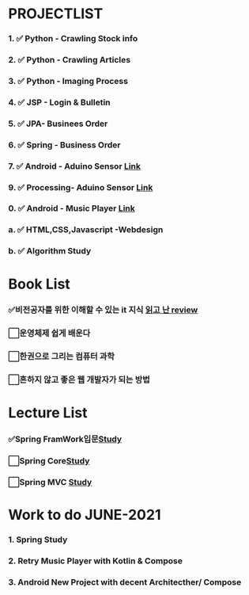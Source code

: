 # PROJECTLIST
### 1. :white_check_mark: Python - Crawling Stock info[]()
### 2. :white_check_mark: Python - Crawling Articles[]() 
### 3. :white_check_mark: Python - Imaging Process[]()
### 4. :white_check_mark: JSP - Login & Bulletin[]()
### 5. :white_check_mark: JPA- Businees Order []()
### 6. :white_check_mark: Spring - Business Order[]()
### 7. :white_check_mark: Android - Aduino Sensor [Link](https://github.com/minchjung/Android)
### 9. :white_check_mark: Processing- Aduino Sensor [Link](https://github.com/minchjung/processing3.0)
### 0. :white_check_mark: Android - Music Player [Link](https://github.com/minchjung/Android)
### a. :white_check_mark: HTML,CSS,Javascript -Webdesign []() 
### b. :white_check_mark: Algorithm Study []()


# Book List 
### :white_check_mark:비전공자를 위한 이해할 수 있는 it 지식 [읽고 난 review]()
### :white_large_square:운영체제 쉽게 배운다
### :white_large_square:한권으로 그리는 컴퓨터 과학 
### :white_large_square:흔하지 않고 좋은 웹 개발자가 되는 방법

# Lecture List
### :white_check_mark:Spring FramWork입문[Study]()
### :white_large_square:Spring Core[Study]()
### :white_large_square:Spring MVC [Study]()


# Work to do JUNE-2021
### 1. Spring Study 
### 2. Retry Music Player with Kotlin & Compose
### 3. Android New Project with decent Architecther/ Compose 

